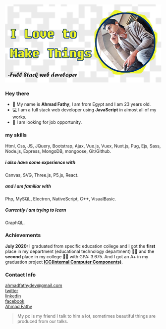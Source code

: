 ![](images/ahmad-fathy.png)
### Hey there
 * 👨 My name is __Ahmad Fathy__, I am from Egypt and I am 23 years old.
 * 💻 I am a full stack web developer using __JavaScript__ in almost all of my works.
 * 🔎 I am looking for job opportunity.

### my skills
Html, Css, JS, JQuery, Bootstrap, Ajax, Vue.js, Vuex, Nuxt.js, Pug, Ejs, Sass, Node.js, Express, MongoDB, mongoose, Git/Github.
##### i also have some experience with
Canvas, SVG, Three.js, P5.js, React.
##### and I am familiar with
Php, MySQL, Electron, NativeScript, C++, VisualBasic.
##### Currently I am trying to learn
GraphQL.

### Achievements
__July 2020:__ I graduated from specific education college and I got the __first__ place in my department (educational technology department) 🎉🎉 and the __second__ place in my college 🎉🎉 with GPA: 3.675. And I got an A+ in my graduation project __[ICC(Internal Computer Components)](https://ahmadfathy97.github.io/icc 'ICC')__.

### Contact Info
ahmadfathydev@gmail.com\
[twitter](https://twitter.com/ahmad_fathy97)\
[linkedin](https://www.linkedin.com/in/ahmadfathy97/)\
[facebook](https://www.facebook.com/AhmadFathy97/)\
[Ahmad Fathy](https://ahmadfathy.netlify.app/)


> My pc is my friend I talk to him a lot, sometimes beautiful things are produced from our talks.
